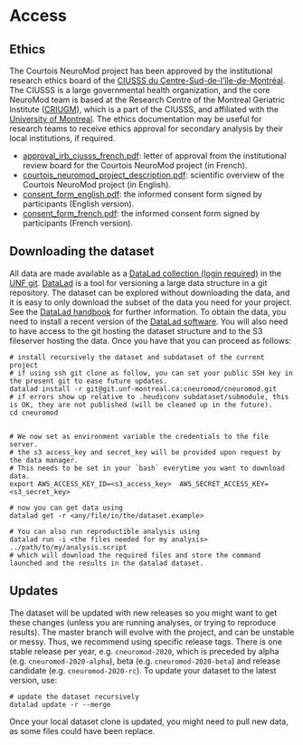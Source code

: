 # Access

## Ethics

The Courtois NeuroMod project has been approved by the institutional research ethics board of the [CIUSSS du Centre-Sud-de-l'île-de-Montréal](https://ciusss-centresudmtl.gouv.qc.ca/propos/services-en-anglais). The CIUSSS is a large governmental health organization, and the core NeuroMod team is based at the Research Centre of the Montreal Geriatric Institute ([CRIUGM](http://www.criugm.qc.ca/en.html)), which is a part of the CIUSSS, and affiliated with the [University of Montreal](https://www.umontreal.ca/). The ethics documentation may be useful for research teams to receive ethics approval for secondary analysis by their local institutions, if required.
  * [approval_irb_ciusss_french.pdf](./_static/ethics/approval_irb_ciusss_french.pdf): letter of approval from the institutional review board for the Courtois NeuroMod project (in French).
  * [courtois_neuromod_project_description.pdf](./_static/ethics/courtois_neuromod_project_description.pdf): scientific overview of the Courtois NeuroMod project (in English).
  * [consent_form_english.pdf](./_static/ethics/consent_form_english.pdf): the informed consent form signed by participants (English version).
  * [consent_form_french.pdf](./_static/ethics/consent_form_french.pdf): the informed consent form signed by participants (French version).

## Downloading the dataset

All data are made available as a [DataLad collection (login required)](https://git.unf-montreal.ca/cneuromod/cneuromod) in the [UNF git](https://git.unf-montreal.ca). [DataLad](https://www.datalad.org/) is a tool for versioning a large data structure in a git repository. The dataset can be explored without downloading the data, and it is easy to only download the subset of the data you need for your project.
See the [DataLad handbook](http://handbook.datalad.org/en/latest/) for further information. To obtain the data, you need to install a recent version of the [DataLad software](https://www.datalad.org/get_datalad.html). You will also need to have access to the git hosting the dataset structure and to the S3 fileserver hosting the data. Once you have that you can proceed as follows:

```
# install recursively the dataset and subdataset of the current project
# if using ssh git clone as follow, you can set your public SSH key in the present git to ease future updates.
datalad install -r git@git.unf-montreal.ca:cneuromod/cneuromod.git
# if errors show up relative to .heudiconv subdataset/submodule, this is OK, they are not published (will be cleaned up in the future).
cd cneuromod


# We now set as environment variable the credentials to the file server.
# the s3 access_key and secret_key will be provided upon request by the data manager.
# This needs to be set in your `bash` everytime you want to download data.
export AWS_ACCESS_KEY_ID=<s3_access_key>  AWS_SECRET_ACCESS_KEY=<s3_secret_key>

# now you can get data using
datalad get -r <any/file/in/the/dataset.example>

# You can also run reproductible analysis using
datalad run -i <the files needed for my analysis> ../path/to/my/analysis.script
# which will download the required files and store the command launched and the results in the datalad dataset.

```

## Updates

The dataset will be updated with new releases so you might want to get these changes (unless you are running analyses, or trying to reproduce results). The master branch will evolve with the project, and can be unstable or messy.
Thus, we recommend using specific release tags. There is one stable release per year, e.g. `cneuromod-2020`, which is preceded by alpha (e.g. `cneuromod-2020-alpha`), beta (e.g. `cneuromod-2020-beta`) and release candidate (e.g. `cneuromod-2020-rc`). To update your dataset to the latest version, use:

```
# update the dataset recursively
datalad update -r --merge

```
Once your local dataset clone is updated, you might need to pull new data, as some files could have been replace.
